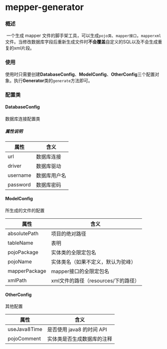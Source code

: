 # mepper-generator

### 概述

​		一个生成 mapper 文件的脚手架工具，可以生成`pojo类`、`mapper接口`，`mapperxml`文件。当修改数据库字段后重新生成文件时**不会覆盖**自定义的SQL以及不会生成重复的xml片段。

### 使用

​		使用时只需要创建**DatabaseConfig**、**ModelConfig**、**OtherConfig**三个配置对象。执行**Generator**类的`generate`方法即可。

### 配置类

#### DatabaseConfig

数据库连接配置类

##### 属性说明

| 属性     | 含义         |
| -------- | ------------ |
| url      | 数据库连接   |
| driver   | 数据库驱动   |
| username | 数据库用户名 |
| password | 数据库密码   |

#### ModelConfig

所生成的文件的配置

| 属性          | 含义                                |
| ------------- | ----------------------------------- |
| absolutePath  | 项目的绝对路径                      |
| tableName     | 表明                                |
| pojoPackage   | 实体类的全限定包名                  |
| pojoName      | 实体类名（如果不定义，默认为驼峰）  |
| mapperPackage | mapper接口的全限定包名              |
| xmlPath       | xml文件的路径（resources/下的路径） |

#### OtherConfig

其他配置

| 属性         | 含义                       |
| ------------ | -------------------------- |
| useJava8Time | 是否使用 java8 的时间 API  |
| pojoComment  | 实体类是否生成数据库的注释 |

